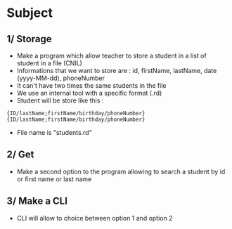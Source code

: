 # Subject

## 1/ Storage

- Make a program which allow teacher to store a student in a list of student in a file (CNIL)
- Informations that we want to store are : id, firstName, lastName, date (yyyy-MM-dd), phoneNumber
- It can't have two times the same students in the file
- We use an internal tool with a specific format (.rd)
- Student will be store like this :
```
{ID/lastName;firstName/birthday/phoneNumber}
{ID/lastName;firstName/birthday/phoneNumber}
```
- File name is "students.rd"

## 2/ Get

- Make a second option to the program allowing to search a student by id or first name or last name

## 3/ Make a CLI

- CLI will allow to choice between option 1 and option 2
